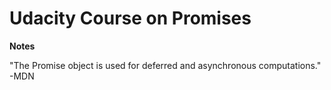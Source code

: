 # Udacity Course on Promises


<strong>Notes</strong>
<p> 
  "The Promise object is used for deferred and asynchronous computations." -MDN
</p>
